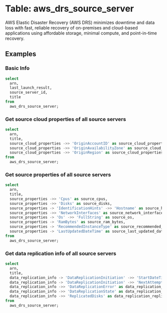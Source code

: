 # Table: aws_drs_source_server

AWS Elastic Disaster Recovery (AWS DRS) minimizes downtime and data loss with fast, reliable recovery of on-premises and cloud-based applications using affordable storage, minimal compute, and point-in-time recovery.

## Examples

### Basic Info

```sql
select
  arn,
  last_launch_result,
  source_server_id,
  title
from
  aws_drs_source_server;
```

### Get source cloud properties of all source servers

```sql
select
  arn,
  title,
  source_cloud_properties ->> 'OriginAccountID' as source_cloud_properties_origin_account_id,
  source_cloud_properties ->> 'OriginAvailabilityZone' as source_cloud_properties_origin_availability_zone,
  source_cloud_properties ->> 'OriginRegion' as source_cloud_properties_origin_region
from
  aws_drs_source_server;
```

### Get source properties of all source servers

```sql
select
  arn,
  title,
  source_properties ->> 'Cpus' as source_cpus,
  source_properties ->> 'Disks' as source_disks,
  source_properties -> 'IdentificationHints' ->> 'Hostname' as source_hostname,
  source_properties ->> 'NetworkInterfaces' as source_network_interfaces,
  source_properties -> 'Os' ->> 'FullString' as source_os,
  source_properties -> 'RamBytes' as source_ram_bytes,
  source_properties -> 'RecommendedInstanceType' as source_recommended_instance_type,
  source_properties -> 'LastUpdatedDateTime' as source_last_updated_date_time
from
  aws_drs_source_server;
```

### Get data replication info of all source servers

```sql
select
  arn,
  title,
  data_replication_info -> 'DataReplicationInitiation' ->> 'StartDateTime' as data_replication_start_date_time,
  data_replication_info -> 'DataReplicationInitiation' ->> 'NextAttemptDateTime' as data_replication_next_attempt_date_time,
  data_replication_info ->> 'DataReplicationError' as data_replication_error,
  data_replication_info ->> 'DataReplicationState' as data_replication_state,
  data_replication_info ->> 'ReplicatedDisks' as data_replication_replicated_disks
from
  aws_drs_source_server;
```
